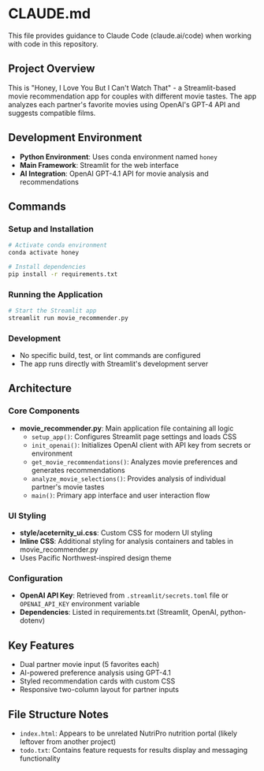 # CLAUDE.md

This file provides guidance to Claude Code (claude.ai/code) when working with code in this repository.

## Project Overview

This is "Honey, I Love You But I Can't Watch That" - a Streamlit-based movie recommendation app for couples with different movie tastes. The app analyzes each partner's favorite movies using OpenAI's GPT-4 API and suggests compatible films.

## Development Environment

- **Python Environment**: Uses conda environment named `honey`
- **Main Framework**: Streamlit for the web interface
- **AI Integration**: OpenAI GPT-4.1 API for movie analysis and recommendations

## Commands

### Setup and Installation
```bash
# Activate conda environment
conda activate honey

# Install dependencies
pip install -r requirements.txt
```

### Running the Application
```bash
# Start the Streamlit app
streamlit run movie_recommender.py
```

### Development
- No specific build, test, or lint commands are configured
- The app runs directly with Streamlit's development server

## Architecture

### Core Components
- **movie_recommender.py**: Main application file containing all logic
  - `setup_app()`: Configures Streamlit page settings and loads CSS
  - `init_openai()`: Initializes OpenAI client with API key from secrets or environment
  - `get_movie_recommendations()`: Analyzes movie preferences and generates recommendations
  - `analyze_movie_selections()`: Provides analysis of individual partner's movie tastes
  - `main()`: Primary app interface and user interaction flow

### UI Styling
- **style/aceternity_ui.css**: Custom CSS for modern UI styling
- **Inline CSS**: Additional styling for analysis containers and tables in movie_recommender.py
- Uses Pacific Northwest-inspired design theme

### Configuration
- **OpenAI API Key**: Retrieved from `.streamlit/secrets.toml` file or `OPENAI_API_KEY` environment variable
- **Dependencies**: Listed in requirements.txt (Streamlit, OpenAI, python-dotenv)

## Key Features
- Dual partner movie input (5 favorites each)
- AI-powered preference analysis using GPT-4.1
- Styled recommendation cards with custom CSS
- Responsive two-column layout for partner inputs

## File Structure Notes
- `index.html`: Appears to be unrelated NutriPro nutrition portal (likely leftover from another project)
- `todo.txt`: Contains feature requests for results display and messaging functionality